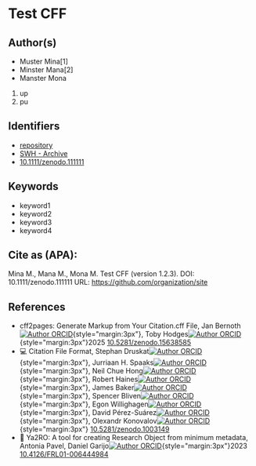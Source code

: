 # Test CFF

## Author(s)
- Muster Mina[1]
- Minster Mana[2]
- Manster Mona 

1. up
2. pu



## Identifiers
- [repository](https://github.com/organization/site)
- [SWH - Archive](https://archive.softwareheritage.org/browse/origin/?origin_url=https://github.com/organization/site)
- [10.1111/zenodo.111111](https://doi.org/10.1111/zenodo.111111)


## Keywords
- keyword1
- keyword2
- keyword3
- keyword4
    



## Cite as (APA):
Mina M., Mana M., Mona M. Test CFF (version 1.2.3). DOI: 10.1111/zenodo.111111 URL: https://github.com/organization/site




## References

*  cff2pages: Generate Markup from Your Citation.cff File, Jan Bernoth[![Author ORCID](./assets/img/orcid_16x16.webp)](https://orcid.org/0000-0002-4127-0053){style="margin:3px"}, Toby Hodges[![Author ORCID](./assets/img/orcid_16x16.webp)](https://orcid.org/0000-0003-1766-456X){style="margin:3px"}2025 [10.5281/zenodo.15638585](https://doi.org/10.5281/zenodo.15638585)
* 💻 Citation File Format, Stephan Druskat[![Author ORCID](./assets/img/orcid_16x16.webp)](https://orcid.org/0000-0003-4925-7248){style="margin:3px"}, Jurriaan H. Spaaks[![Author ORCID](./assets/img/orcid_16x16.webp)](https://orcid.org/0000-0002-7064-4069){style="margin:3px"}, Neil Chue Hong[![Author ORCID](./assets/img/orcid_16x16.webp)](https://orcid.org/0000-0002-8876-7606){style="margin:3px"}, Robert Haines[![Author ORCID](./assets/img/orcid_16x16.webp)](https://orcid.org/0000-0002-9538-7919){style="margin:3px"}, James Baker[![Author ORCID](./assets/img/orcid_16x16.webp)](https://orcid.org/0000-0002-2682-6922){style="margin:3px"}, Spencer Bliven[![Author ORCID](./assets/img/orcid_16x16.webp)](https://orcid.org/0000-0002-1200-1698){style="margin:3px"}, Egon Willighagen[![Author ORCID](./assets/img/orcid_16x16.webp)](https://orcid.org/0000-0001-7542-0286){style="margin:3px"}, David Pérez-Suárez[![Author ORCID](./assets/img/orcid_16x16.webp)](https://orcid.org/0000-0003-0784-6909){style="margin:3px"}, Olexandr Konovalov[![Author ORCID](./assets/img/orcid_16x16.webp)](https://orcid.org/0000-0001-5299-3292){style="margin:3px"} [10.5281/zenodo.1003149](https://doi.org/10.5281/zenodo.1003149)
* 📖 Ya2RO: A tool for creating Research Object from minimum metadata, Antonia Pavel, Daniel Garijo[![Author ORCID](./assets/img/orcid_16x16.webp)](https://orcid.org/0000-0003-0454-7145){style="margin:3px"}2023 [10.4126/FRL01-006444984](https://doi.org/10.4126/FRL01-006444984)
